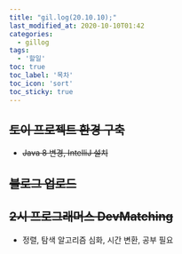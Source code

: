 ```yaml
---
title: "gil.log(20.10.10);"
last_modified_at: 2020-10-10T01:42
categories: 
  - gillog
tags: 
  - '할일'
toc: true
toc_label: '목차'
toc_icon: 'sort'
toc_sticky: true
---
```


## ~~토이 프로젝트 환경 구축~~

- ~~Java 8 변경, IntelliJ 설치~~

## ~~블로그 업로드~~

## ~~2시 프로그래머스 DevMatching~~

- 정렬, 탐색 알고리즘 심화, 시간 변환,  공부 필요